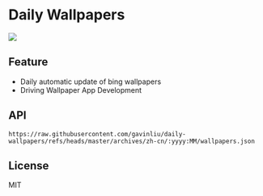 # Daily Wallpapers
  
![](https://www.bing.com/th?id=OHR.PointeDiable_ZH-CN0610493136_UHD.jpg)

## Feature

- Daily automatic update of bing wallpapers
- Driving Wallpaper App Development

## API

```
https://raw.githubusercontent.com/gavinliu/daily-wallpapers/refs/heads/master/archives/zh-cn/:yyyy:MM/wallpapers.json
```

## License

MIT
  